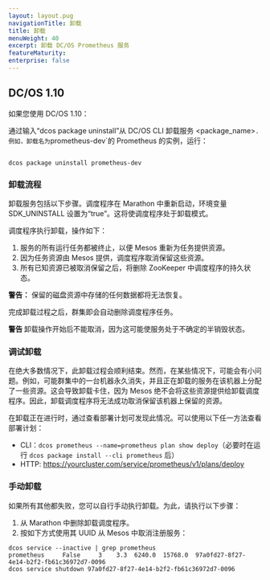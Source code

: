 ```yaml
---
layout: layout.pug
navigationTitle: 卸载
title: 卸载
menuWeight: 40
excerpt: 卸载 DC/OS Prometheus 服务
featureMaturity:
enterprise: false
---
```


## DC/OS 1.10

如果您使用 DC/OS 1.10：

通过输入“dcos package uninstall”从 DC/OS CLI 卸载服务 <package_name>`.
例如，卸载名为`prometheus-dev`的 Prometheus 的实例，运行：

```

dcos package uninstall prometheus-dev

```

### 卸载流程

卸载服务包括以下步骤。调度程序在 Marathon 中重新启动，环境变量  SDK_UNINSTALL 设置为“true”。这将使调度程序处于卸载模式。

调度程序执行卸载，操作如下：

 1. 服务的所有运行任务都被终止，以便 Mesos 重新为任务提供资源。
 1. 因为任务资源由 Mesos 提供，调度程序取消保留这些资源。
 1. 所有已知资源已被取消保留之后，将删除 ZooKeeper 中调度程序的持久状态。

<p class="message--warning"><strong>警告：</strong> 保留的磁盘资源中存储的任何数据都将无法恢复。</p>

完成卸载过程之后，群集即会自动删除调度程序任务。

<p class="message--warning"><strong>警告 </strong> 卸载操作开始后不能取消，因为这可能使服务处于不确定的半销毁状态。</p>

### 调试卸载

在绝大多数情况下，此卸载过程会顺利结束。然而，在某些情况下，可能会有小问题。例如，可能群集中的一台机器永久消失，并且正在卸载的服务在该机器上分配了一些资源。这会导致卸载卡住，因为 Mesos 绝不会将这些资源提供给卸载调度程序。因此，卸载调度程序将无法成功取消保留该机器上保留的资源。

在卸载正在进行时，通过查看部署计划可发现此情况。可以使用以下任一方法查看部署计划：

- CLI：`dcos prometheus --name=prometheus plan show deploy`（必要时在运行 `dcos package install --cli prometheus` 后）
- HTTP: https://yourcluster.com/service/prometheus/v1/plans/deploy

### 手动卸载 

如果所有其他都失败，您可以自行手动执行卸载。为此，请执行以下步骤：

1. 从 Marathon 中删除卸载调度程序。
1. 按如下方式使用其 UUID 从 Mesos 中取消注册服务：

```shell
dcos service --inactive | grep prometheus
prometheus     False     3    3.3  6240.0  15768.0  97a0fd27-8f27-4e14-b2f2-fb61c36972d7-0096
dcos service shutdown 97a0fd27-8f27-4e14-b2f2-fb61c36972d7-0096
```
